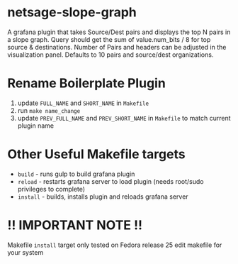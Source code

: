 # netsage-slope-graph
A grafana plugin that takes Source/Dest pairs and displays the top N pairs in a slope graph.
Query should get the sum of value.num_bits / 8 for top source & destinations.
Number of Pairs and headers can be adjusted in the visualization panel.  Defaults to 10 pairs and source/dest organizations.

# Rename Boilerplate Plugin
1. update `FULL_NAME` and `SHORT_NAME` in `Makefile`
2. run `make name_change`
3. update `PREV_FULL_NAME` and `PREV_SHORT_NAME` in `Makefile` to match current plugin name

# Other Useful Makefile targets
- `build` - runs gulp to build grafana plugin
- `reload` - restarts grafana server to load plugin (needs root/sudo privileges to complete)
- `install` - builds, installs plugin and reloads grafana server

# !! IMPORTANT NOTE !!
Makefile `install` target only tested on Fedora release 25
edit makefile for your system


